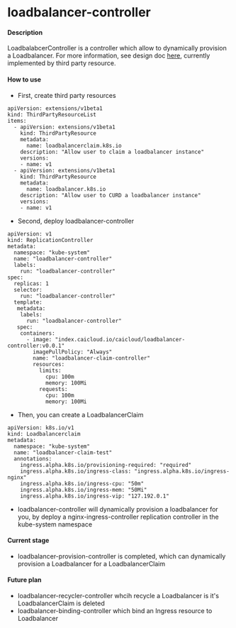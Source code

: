 # loadbalancer-controller

#### Description
LoadbalabcerController is a controller which allow to dynamically provision a Loadbalancer.
For more information, see design doc [here](https://github.com/kubernetes/community/pull/275),
currently implemented by third party resource.


#### How to use
* First, create third party resources
```
apiVersion: extensions/v1beta1
kind: ThirdPartyResourceList
items:
  - apiVersion: extensions/v1beta1
    kind: ThirdPartyResource
    metadata:
      name: loadbalancerclaim.k8s.io
    description: "Allow user to claim a loadbalancer instance"
    versions:
    - name: v1
  - apiVersion: extensions/v1beta1
    kind: ThirdPartyResource
    metadata:
      name: loadbalancer.k8s.io
    description: "Allow user to CURD a loadbalancer instance"
    versions:
    - name: v1
```
* Second, deploy loadbalancer-controller
```
apiVersion: v1
kind: ReplicationController
metadata:
  namespace: "kube-system"
  name: "loadbalancer-controller"
  labels:
    run: "loadbalancer-controller"
spec:
  replicas: 1
  selector:
    run: "loadbalancer-controller"
  template:
   metadata:
    labels:
      run: "loadbalancer-controller"
   spec:
    containers:
      - image: "index.caicloud.io/caicloud/loadbalancer-controller:v0.0.1"
        imagePullPolicy: "Always"
        name: "loadbalancer-claim-controller"
        resources:
          limits:
            cpu: 100m
            memory: 100Mi
          requests:
            cpu: 100m
            memory: 100Mi
```

* Then, you can create a LoadbalancerClaim
```
apiVersion: k8s.io/v1
kind: Loadbalancerclaim
metadata:
  namespace: "kube-system"
  name: "loadbalancer-claim-test"
  annotations:
    ingress.alpha.k8s.io/provisioning-required: "required"
    ingress.alpha.k8s.io/ingress-class: "ingress.alpha.k8s.io/ingress-nginx"
    ingress.alpha.k8s.io/ingress-cpu: "50m"
    ingress.alpha.k8s.io/ingress-mem: "50Mi"
    ingress.alpha.k8s.io/ingress-vip: "127.192.0.1"
```

* loadbalancer-controller will dynamically provision a loadbalancer for you, by deploy a nginx-ingress-controller
replication controller in the kube-system namespace


#### Current stage
* loadbalancer-provision-controller is completed, which can dynamically provision a Loadbalancer for a LoadbalancerClaim

#### Future plan
* loadbalancer-recycler-controller whcih recycle a Loadbalancer is it's LoadbalancerClaim is deleted
* loadbalancer-binding-controller which bind an Ingress resource to Loadbalancer